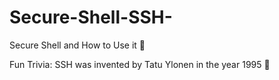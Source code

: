 # Secure-Shell-SSH-
Secure Shell and How to Use it 🔐

Fun Trivia: SSH was invented by Tatu Ylonen in the year 1995 🤔
